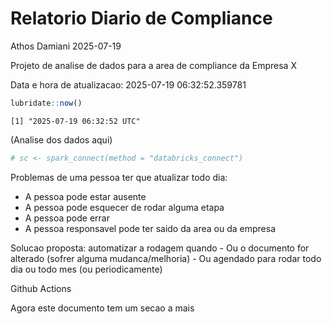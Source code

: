 # Relatorio Diario de Compliance
Athos Damiani
2025-07-19

Projeto de analise de dados para a area de compliance da Empresa X

Data e hora de atualizacao: 2025-07-19 06:32:52.359781

``` r
lubridate::now()
```

    [1] "2025-07-19 06:32:52 UTC"

(Analise dos dados aqui)

``` r
# sc <- spark_connect(method = "databricks_connect")
```

Problemas de uma pessoa ter que atualizar todo dia:

-   A pessoa pode estar ausente
-   A pessoa pode esquecer de rodar alguma etapa
-   A pessoa pode errar
-   A pessoa responsavel pode ter saido da area ou da empresa

Solucao proposta: automatizar a rodagem quando - Ou o documento for
alterado (sofrer alguma mudanca/melhoria) - Ou agendado para rodar todo
dia ou todo mes (ou periodicamente)

Github Actions

Agora este documento tem um secao a mais
